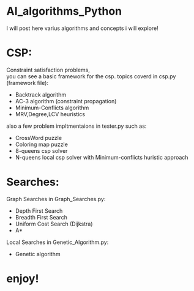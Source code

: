 # AI_algorithms_Python
I will post here varius algorithms and concepts i will explore!

# CSP:
Constraint satisfaction problems, <br/>
you can see a basic framework for the csp.
topics coverd in csp.py (framework file):
- Backtrack algorithm
- AC-3 algorithm (constraint propagation)
- Minimum-Conflicts algorithm
- MRV,Degree,LCV heuristics

also a few problem impltmentaions in tester.py such as:
- CrossWord puzzle
- Coloring map puzzle
- 8-queens csp solver
- N-queens local csp solver with Minimum-conflicts huristic approach

# Searches:
Graph Searches in Graph_Searches.py:
- Depth First Search
- Breadth First Search
- Uniform Cost Search (Dijkstra)
- A*

Local Searches in Genetic_Algorithm.py:
- Genetic algorithm

# enjoy!
